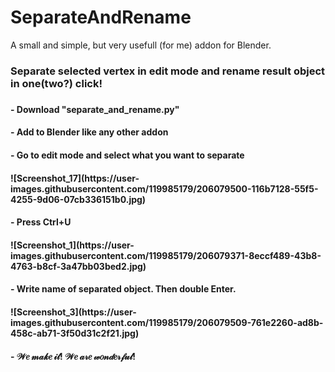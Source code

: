 # SeparateAndRename
A small and simple, but very usefull (for me) addon for Blender.
<h3>Separate selected vertex in edit mode and rename result object in one(two?) click!<h3>
<h4>- Download "separate_and_rename.py"<h4>
<h4>- Add to Blender like any other addon<h4>
<h4>- Go to edit mode and select what you want to separate<h4>
![Screenshot_17](https://user-images.githubusercontent.com/119985179/206079500-116b7128-55f5-4255-9d06-07cb336151b0.jpg)
<h4>- Press Ctrl+U<h4>
![Screenshot_1](https://user-images.githubusercontent.com/119985179/206079371-8eccf489-43b8-4763-b8cf-3a47bb03bed2.jpg)
<h4>- Write name of separated object. Then double Enter.<h4>
![Screenshot_3](https://user-images.githubusercontent.com/119985179/206079509-761e2260-ad8b-458c-ab71-3f50d31c2f21.jpg)
<h4>- 𝒲𝑒 𝓂𝒶𝓀𝑒 𝒾𝓉! 𝒲𝑒 𝒶𝓇𝑒 𝓌𝑜𝓃𝒹𝑒𝓇𝒻𝓊𝓁!<h4>
